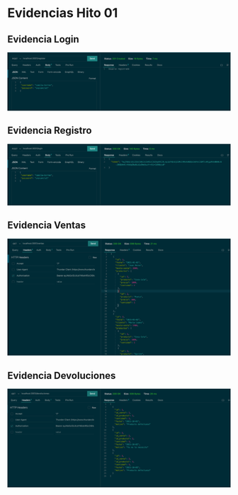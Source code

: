 # Evidencias Hito 01

## Evidencia Login
![Login](./imagenes-evidencia/evidencia-1.png)

## Evidencia Registro
![Registro](./imagenes-evidencia/evidencia-2.png)

## Evidencia Ventas
![Ventas](./imagenes-evidencia/evidencia-3.png)

## Evidencia Devoluciones
![Devolucions](./imagenes-evidencia/evidencia-4.png)
